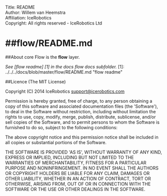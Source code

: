 Title: README  
Author: Willem van Heemstra  
Affiliation: IceRobotics  
Copyright: All rights reserved - IceRobotics Ltd

##flow/README.md
====

##About core
Flow is the **flow** layer.

*See [flow readme] [1] in the docs flow docs subfolder.*
[1]: ../../../docs/blob/master/flow/README.md "flow readme"

##Licence
(The MIT License)

Copyright (C) 2014 IceRobotics support@icerobotics.com

Permission is hereby granted, free of charge, to any person obtaining a copy of this software and associated documentation files (the 'Software'), to deal in the Software without restriction, including without limitation the rights to use, copy, modify, merge, publish, distribute, sublicense, and/or sell copies of the Software, and to permit persons to whom the Software is furnished to do so, subject to the following conditions:

The above copyright notice and this permission notice shall be included in all copies or substantial portions of the Software.

THE SOFTWARE IS PROVIDED 'AS IS', WITHOUT WARRANTY OF ANY KIND, EXPRESS OR IMPLIED, INCLUDING BUT NOT LIMITED TO THE WARRANTIES OF MERCHANTABILITY, FITNESS FOR A PARTICULAR PURPOSE AND NONINFRINGEMENT. IN NO EVENT SHALL THE AUTHORS OR COPYRIGHT HOLDERS BE LIABLE FOR ANY CLAIM, DAMAGES OR OTHER LIABILITY, WHETHER IN AN ACTION OF CONTRACT, TORT OR OTHERWISE, ARISING FROM, OUT OF OR IN CONNECTION WITH THE SOFTWARE OR THE USE OR OTHER DEALINGS IN THE SOFTWARE.

